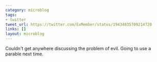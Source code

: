 ```yaml
---
category: microblog
tags:
- twitter
tweet_url: https://twitter.com/ExMember/status/19434035709214720
links: []
layout: microblog
---
```

Couldn't get anywhere discussing the problem of evil. Going to use a parable next time.
